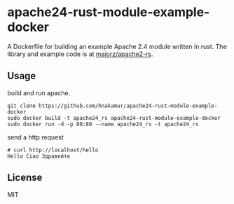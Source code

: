apache24-rust-module-example-docker
===================================

A Dockerfile for building an example Apache 2.4 module written in rust.
The library and example code is at [majorz/apache2-rs](https://github.com/majorz/apache2-rs).

## Usage

build and run apache.

```
git clone https://github.com/hnakamur/apache24-rust-module-example-docker
sudo docker build -t apache24_rs apache24-rust-module-example-docker
sudo docker run -d -p 80:80 --name apache24_rs -t apache24_rs
```

send a http request

```
# curl http://localhost/hello
Hello Ciao Здравейте
```

## License
MIT
